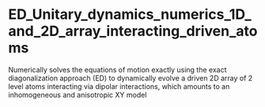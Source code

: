 # ED_Unitary_dynamics_numerics_1D_and_2D_array_interacting_driven_atoms
 
Numerically solves the equations of motion exactly using the exact diagonalization approach (ED) to dynamically evolve a driven 2D array of 2 level atoms interacting via dipolar interactions, which amounts to an inhomogeneous and anisotropic XY model